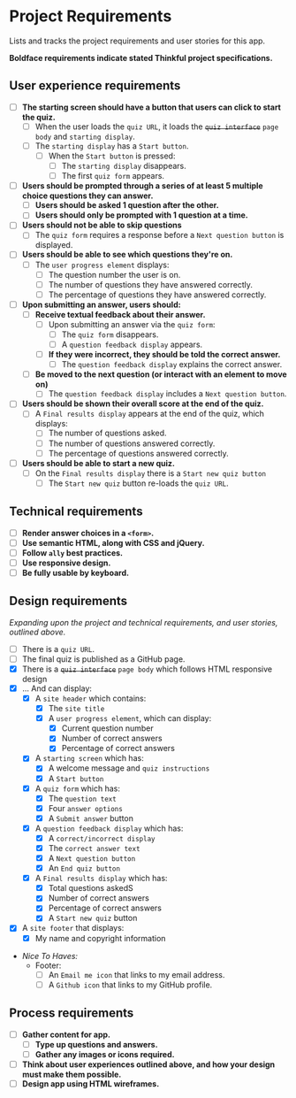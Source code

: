# Project Requirements

Lists and tracks the project requirements and user stories for this app.

**Boldface requirements indicate stated Thinkful project specifications.**

## User experience requirements

- [ ] **The starting screen should have a button that users can click to start the quiz.**
  - [ ] When the user loads the `quiz URL`, it loads the ~~`quiz interface`~~ `page body` and `starting display`.
  - [ ] The `starting display` has a `Start button`.
    - [ ] When the `Start button` is pressed:
      - [ ] The `starting display` disappears.
      - [ ] The first `quiz form` appears.
- [ ] **Users should be prompted through a series of at least 5 multiple choice questions they can answer.**
  - [ ] **Users should be asked 1 question after the other.**
  - [ ] **Users should only be prompted with 1 question at a time.**
- [ ] **Users should not be able to skip questions**
  - [ ] The `quiz form` requires a response before a `Next question button` is displayed. 
- [ ] **Users should be able to see which questions they're on.**
  - [ ] The `user progress element` displays:
    - [ ] The question number the user is on.
    - [ ] The number of questions they have answered correctly.
    - [ ] The percentage of questions they have answered correctly.
- [ ] **Upon submitting an answer, users should:**
  - [ ] **Receive textual feedback about their answer.**
    - [ ] Upon submitting an answer via the `quiz form`:
      - [ ] The `quiz form` disappears.
      - [ ] A `question feedback display` appears.
    - [ ] **If they were incorrect, they should be told the correct answer.**
      - [ ] The `question feedback display` explains the correct answer.
  - [ ] **Be moved to the next question (or interact with an element to move on)**
    - [ ] The `question feedback display` includes a `Next question button`.
- [ ] **Users should be shown their overall score at the end of the quiz.**
  - [ ] A `Final results display` appears at the end of the quiz, which displays:
    - [ ] The number of questions asked.
    - [ ] The number of questions answered correctly.
    - [ ] The percentage of questions answered correctly.
- [ ] **Users should be able to start a new quiz.**
  - [ ] On the `Final results display` there is a `Start new quiz button`
    - [ ] The `Start new quiz` button re-loads the `quiz URL`.

## Technical requirements

- [ ] **Render answer choices in a `<form>`.**
- [ ] **Use semantic HTML, along with CSS and jQuery.**
- [ ] **Follow `ally` best practices.**
- [ ] **Use responsive design.**
- [ ] **Be fully usable by keyboard.**

## Design requirements
*Expanding upon the project and technical requirements, and user stories, outlined above.*

 - [ ] There is a `quiz URL`.
  - [ ] The final quiz is published as a GitHub page.
- [X] There is a ~~`quiz interface`~~ `page body` which follows HTML responsive design
- [X] ... And can display:
  - [X] A `site header` which contains:
    - [X] The `site title`
    - [X] A `user progress element`, which can display:
      - [X] Current question number
      - [X] Number of correct answers
      - [X] Percentage of correct answers
  - [X] A `starting screen` which has:
    - [X] A welcome message and `quiz instructions`
    - [X] A `Start button`
  - [X] A `quiz form` which has:
    - [X] The `question text`
    - [X] Four `answer options`
    - [X] A `Submit answer` button
  - [X] A `question feedback display` which has:
    - [X] A `correct/incorrect display`
    - [X] The `correct answer text`
    - [X] A `Next question button`
    - [X] An `End quiz button`
  - [X] A `Final results display` which has:
    - [X] Total questions askedS
    - [X] Number of correct answers
    - [X] Percentage of correct answers
    - [X] A `Start new quiz` button
- [X] A `site footer` that displays:
  - [X] My name and copyright information
- *Nice To Haves:*
  - Footer:
    - [ ] An `Email me icon` that links to my email address.
    - [ ] A `Github icon` that links to my GitHub profile.

## Process requirements

- [ ] **Gather content for app.**
  - [ ] **Type up questions and answers.**
  - [ ] **Gather any images or icons required.**
- [ ] **Think about user experiences outlined above, and how your design must make them possible.**
- [ ] **Design app using HTML wireframes.**